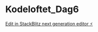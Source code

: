 # Kodeloftet_Dag6

[Edit in StackBlitz next generation editor ⚡️](https://stackblitz.com/~/github.com/sharmababita/Kodeloftet_Dag6)